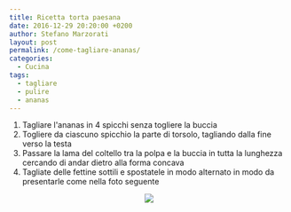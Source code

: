 ```yaml
---
title: Ricetta torta paesana
date: 2016-12-29 20:20:00 +0200
author: Stefano Marzorati
layout: post
permalink: /come-tagliare-ananas/
categories:
  - Cucina
tags:
  - tagliare
  - pulire
  - ananas
---
```

   
1. Tagliare l'ananas in 4 spicchi senza togliere la buccia   
2. Togliere da ciascuno spicchio la parte di torsolo, tagliando dalla fine verso la testa   
3. Passare la lama del coltello tra la polpa e la buccia in tutta la lunghezza cercando di andar dietro alla forma concava    
4. Tagliate delle fettine sottili e spostatele in modo alternato in modo da presentarle come nella foto seguente   
   
<p align="center">
  <img src="https://c3.staticflickr.com/1/762/31816679962_07793f7663_o.jpg">
</p>